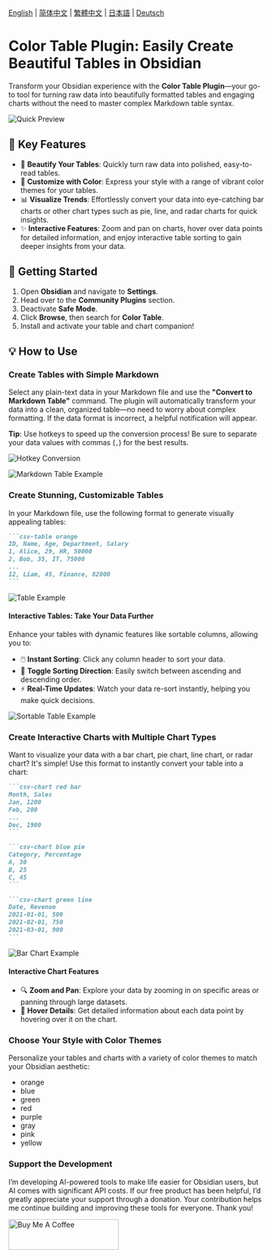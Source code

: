 [English](README.md) | [简体中文](README_zh_CN.md) | [繁體中文](README_zh_TW.md) | [日本語](README_ja.md) | [Deutsch](README_de.md)


# **Color Table Plugin**: Easily Create Beautiful Tables in Obsidian

Transform your Obsidian experience with the **Color Table Plugin**—your go-to tool for turning raw data into beautifully formatted tables and engaging charts without the need to master complex Markdown table syntax.

![Quick Preview](https://raw.githubusercontent.com/gradinnovate/public-raw/main/obsidian-color-table/table-anim.gif)

## 🌟 **Key Features**

- 🎨 **Beautify Your Tables**: Quickly turn raw data into polished, easy-to-read tables.
- 🌈 **Customize with Color**: Express your style with a range of vibrant color themes for your tables.
- 📊 **Visualize Trends**: Effortlessly convert your data into eye-catching bar charts or other chart types such as pie, line, and radar charts for quick insights.
- ✨ **Interactive Features**: Zoom and pan on charts, hover over data points for detailed information, and enjoy interactive table sorting to gain deeper insights from your data.

## 🚀 **Getting Started**

1. Open **Obsidian** and navigate to **Settings**.
2. Head over to the **Community Plugins** section.
3. Deactivate **Safe Mode**.
4. Click **Browse**, then search for **Color Table**.
5. Install and activate your table and chart companion!

## 💡 **How to Use**

### **Create Tables with Simple Markdown**

Select any plain-text data in your Markdown file and use the **"Convert to Markdown Table"** command. The plugin will automatically transform your data into a clean, organized table—no need to worry about complex formatting. If the data format is incorrect, a helpful notification will appear.

**Tip**: Use hotkeys to speed up the conversion process! Be sure to separate your data values with commas (`,`) for the best results.

![Hotkey Conversion](https://raw.githubusercontent.com/gradinnovate/public-raw/main/obsidian-color-table/hotkey-anim.gif)

![Markdown Table Example](https://raw.githubusercontent.com/gradinnovate/public-raw/main/obsidian-color-table/markdown-table-anim.gif)

### **Create Stunning, Customizable Tables**

In your Markdown file, use the following format to generate visually appealing tables:

````markdown
```csv-table orange
ID, Name, Age, Department, Salary
1, Alice, 29, HR, 50000
2, Bob, 35, IT, 75000
...
12, Liam, 45, Finance, 82000
```
````

![Table Example](https://raw.githubusercontent.com/gradinnovate/public-raw/main/obsidian-color-table/table.png)

#### **Interactive Tables: Take Your Data Further**

Enhance your tables with dynamic features like sortable columns, allowing you to:

- 🖱️ **Instant Sorting**: Click any column header to sort your data.
- 🔄 **Toggle Sorting Direction**: Easily switch between ascending and descending order.
- ⚡ **Real-Time Updates**: Watch your data re-sort instantly, helping you make quick decisions.

![Sortable Table Example](https://raw.githubusercontent.com/gradinnovate/public-raw/main/obsidian-color-table/sorted-table.png)

### **Create Interactive Charts with Multiple Chart Types**

Want to visualize your data with a bar chart, pie chart, line chart, or radar chart? It's simple! Use this format to instantly convert your table into a chart:

````markdown
```csv-chart red bar
Month, Sales
Jan, 1200
Feb, 200
...
Dec, 1900
```

```csv-chart blue pie
Category, Percentage
A, 30
B, 25
C, 45
```

```csv-chart green line
Date, Revenue
2021-01-01, 500
2021-02-01, 750
2021-03-01, 900
```
````

![Bar Chart Example](https://raw.githubusercontent.com/gradinnovate/public-raw/main/obsidian-color-table/bar-chart.png)

#### **Interactive Chart Features**

- 🔍 **Zoom and Pan**: Explore your data by zooming in on specific areas or panning through large datasets.
- 🎯 **Hover Details**: Get detailed information about each data point by hovering over it on the chart.

### **Choose Your Style with Color Themes**

Personalize your tables and charts with a variety of color themes to match your Obsidian aesthetic:

- orange
- blue
- green
- red
- purple
- gray
- pink
- yellow

### **Support the Development**

I’m developing AI-powered tools to make life easier for Obsidian users, but AI comes with significant API costs. If our free product has been helpful, I’d greatly appreciate your support through a donation. Your contribution helps me continue building and improving these tools for everyone. Thank you!

<a href="https://www.buymeacoffee.com/gradinnovate" target="_blank"><img src="https://cdn.buymeacoffee.com/buttons/v2/default-yellow.png" alt="Buy Me A Coffee" style="height: 60px !important;width: 217px !important;" ></a>